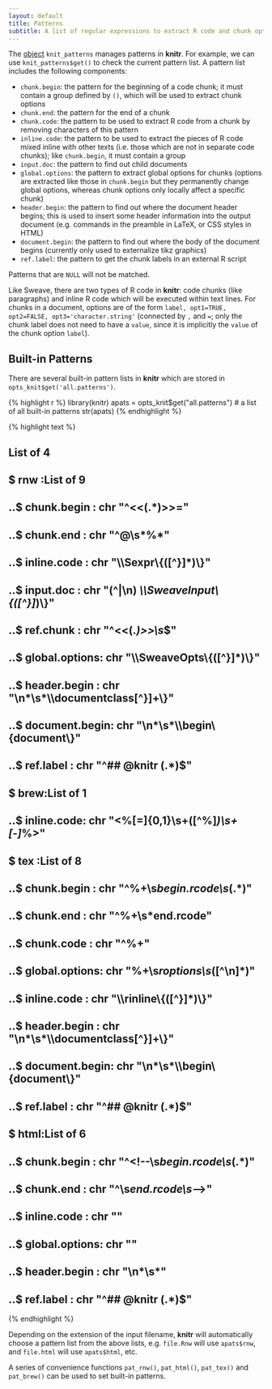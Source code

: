 ```yaml
---
layout: default
title: Patterns
subtitle: A list of regular expressions to extract R code and chunk options from the input document
---
```


The [object](objects) `knit_patterns` manages patterns in **knitr**. For example, we can use `knit_patterns$get()` to check the current pattern list. A pattern list includes the following components:

- `chunk.begin`: the pattern for the beginning of a code chunk; it must contain a group defined by `()`, which will be used to extract chunk options
- `chunk.end`: the pattern for the end of a chunk
- `chunk.code`: the pattern to be used to extract R code from a chunk by removing characters of this pattern
- `inline.code`: the pattern to be used to extract the pieces of R code mixed inline with other texts (i.e. those which are not in separate code chunks); like `chunk.begin`, it must contain a group 
- `input.doc`: the pattern to find out child documents
- `global.options`: the pattern to extract global options for chunks (options are extracted like those in `chunk.begin` but they permanently change global options, whereas chunk options only locally affect a specific chunk)
- `header.begin`: the pattern to find out where the document header begins; this is used to insert some header information into the output document (e.g. commands in the preamble in LaTeX, or CSS styles in HTML)
- `document.begin`: the pattern to find out where the body of the document begins (currently only used to externalize tikz graphics)
- `ref.label`: the pattern to get the chunk labels in an external R script

Patterns that are `NULL` will not be matched.

Like Sweave, there are two types of R code in **knitr**: code chunks (like paragraphs) and inline R code which will be executed within text lines. For chunks in a document, options are of the form `label, opt1=TRUE, opt2=FALSE, opt3='character.string'` (connected by `,` and `=`; only the chunk label does not need to have a `value`, since it is implicitly the `value` of the chunk option `label`).

## Built-in Patterns

There are several built-in pattern lists in **knitr** which are stored in `opts_knit$get('all.patterns')`.



{% highlight r %}
library(knitr)
apats = opts_knit$get("all.patterns")  # a list of all built-in patterns
str(apats)
{% endhighlight %}



{% highlight text %}
## List of 4
##  $ rnw :List of 9
##   ..$ chunk.begin   : chr "^<<(.*)>>="
##   ..$ chunk.end     : chr "^@\\s*%*"
##   ..$ inline.code   : chr "\\\\Sexpr\\{([^}]*)\\}"
##   ..$ input.doc     : chr "(^|\n) *\\\\SweaveInput\\{([^}]*)\\}"
##   ..$ ref.chunk     : chr "^<<(.*)>>\\s*$"
##   ..$ global.options: chr "\\\\SweaveOpts\\{([^}]*)\\}"
##   ..$ header.begin  : chr "\n*\\s*\\\\documentclass[^}]+\\}"
##   ..$ document.begin: chr "\n*\\s*\\\\begin\\{document\\}"
##   ..$ ref.label     : chr "^## @knitr (.*)$"
##  $ brew:List of 1
##   ..$ inline.code: chr "<%[=]{0,1}\\s+([^%]*)\\s+[-]*%>"
##  $ tex :List of 8
##   ..$ chunk.begin   : chr "^%+\\s*begin.rcode\\s*(.*)"
##   ..$ chunk.end     : chr "^%+\\s*end.rcode"
##   ..$ chunk.code    : chr "^%+"
##   ..$ global.options: chr "%+\\s*roptions\\s*([^\n]*)"
##   ..$ inline.code   : chr "\\\\rinline\\{([^}]*)\\}"
##   ..$ header.begin  : chr "\n*\\s*\\\\documentclass[^}]+\\}"
##   ..$ document.begin: chr "\n*\\s*\\\\begin\\{document\\}"
##   ..$ ref.label     : chr "^## @knitr (.*)$"
##  $ html:List of 6
##   ..$ chunk.begin   : chr "^<!--\\s*begin.rcode\\s*(.*)"
##   ..$ chunk.end     : chr "^\\s*end.rcode\\s*-->"
##   ..$ inline.code   : chr "<!--\\s*rinline\\s*([^>]*)\\s*-->"
##   ..$ global.options: chr "<!--\\s*roptions\\s*([^>]*)\\s*-->"
##   ..$ header.begin  : chr "\n*\\s*<head>"
##   ..$ ref.label     : chr "^## @knitr (.*)$"
{% endhighlight %}




Depending on the extension of the input filename, **knitr** will automatically choose a pattern list from the above lists, e.g. `file.Rnw` will use `apats$rnw`, and `file.html` will use `apats$html`, etc.

A series of convenience functions `pat_rnw()`, `pat_html()`, `pat_tex()` and `pat_brew()` can be used to set built-in patterns.
